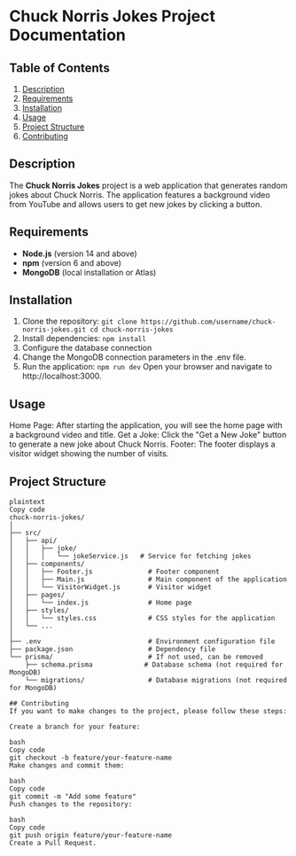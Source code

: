 # Chuck Norris Jokes Project Documentation

## Table of Contents
1. [Description](#description)
2. [Requirements](#requirements)
3. [Installation](#installation)
4. [Usage](#usage)
5. [Project Structure](#project-structure)
6. [Contributing](#contributing)

## Description
The **Chuck Norris Jokes** project is a web application that generates random jokes about Chuck Norris. The application features a background video from YouTube and allows users to get new jokes by clicking a button.

## Requirements
- **Node.js** (version 14 and above)
- **npm** (version 6 and above)
- **MongoDB** (local installation or Atlas)

## Installation
1. Clone the repository:
   `git clone https://github.com/username/chuck-norris-jokes.git
   cd chuck-norris-jokes`
2. Install dependencies:
 `npm install`
3. Configure the database connection
4. Change the MongoDB connection parameters in the .env file.
5. Run the application:
`npm run dev`
Open your browser and navigate to http://localhost:3000.

## Usage

Home Page: After starting the application, you will see the home page with a background video and title.
Get a Joke: Click the "Get a New Joke" button to generate a new joke about Chuck Norris.
Footer: The footer displays a visitor widget showing the number of visits.

## Project Structure
```
plaintext
Copy code
chuck-norris-jokes/
│
├── src/
│   ├── api/
│   │   ├── joke/
│   │   │   └── jokeService.js   # Service for fetching jokes
│   ├── components/
│   │   ├── Footer.js              # Footer component
│   │   ├── Main.js                # Main component of the application
│   │   └── VisitorWidget.js       # Visitor widget
│   ├── pages/
│   │   └── index.js               # Home page
│   ├── styles/
│   │   └── styles.css             # CSS styles for the application
│   └── ...
│
├── .env                           # Environment configuration file
├── package.json                   # Dependency file
└── prisma/                        # If not used, can be removed
    ├── schema.prisma             # Database schema (not required for MongoDB)
    └── migrations/                # Database migrations (not required for MongoDB)

## Contributing
If you want to make changes to the project, please follow these steps:

Create a branch for your feature:

bash
Copy code
git checkout -b feature/your-feature-name
Make changes and commit them:

bash
Copy code
git commit -m "Add some feature"
Push changes to the repository:

bash
Copy code
git push origin feature/your-feature-name
Create a Pull Request.


